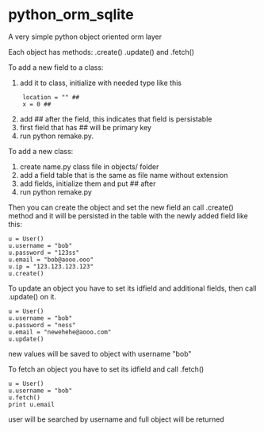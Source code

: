 # python_orm_sqlite
A very simple python object oriented orm layer 

Each object has methods:
.create() .update() and .fetch()

To add a new field to a class:
1) add it to class, initialize with needed type like this
```
    location = "" ##
    x = 0 ##
```

2) add ## after the field, this indicates that field is persistable
3) first field that has ## will be primary key
4) run python remake.py. 

To add a new class:
1) create name.py class file in objects/ folder
2) add a field table that is the same as file name without extension
3) add fields, initialize them and put ## after
4) run python remake.py 

Then you can create the object and set the new field an call .create() method and it will be persisted in the table with the newly added field like this:
```
u = User()
u.username = "bob"
u.password = "123ss"
u.email = "bob@aooo.ooo"
u.ip = "123.123.123.123"
u.create()
```

To update an object you have to set its idfield and additional fields, then call .update() on it.

```
u = User()
u.username = "bob"
u.password = "ness"
u.email = "newehehe@aooo.com"
u.update()
```
new values will be saved to object with username "bob"

To fetch an object you have to set its idfield and call .fetch()

```
u = User()
u.username = "bob"
u.fetch()
print u.email
```

user will be searched by username and full object will be returned
